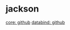 # jackson
[core: github](https://github.com/FasterXML/jackson-core)
[databind: github](https://github.com/FasterXML/jackson-databind)